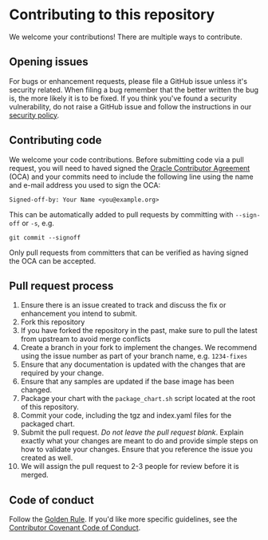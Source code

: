 # Contributing to this repository

We welcome your contributions! There are multiple ways to contribute.

## Opening issues

For bugs or enhancement requests, please file a GitHub issue unless it's
security related. When filing a bug remember that the better written the bug is,
the more likely it is to be fixed. If you think you've found a security
vulnerability, do not raise a GitHub issue and follow the instructions in our
[security policy](./SECURITY.md).

## Contributing code

We welcome your code contributions. Before submitting code via a pull request,
you will need to haved signed the [Oracle Contributor Agreement][OCA] (OCA) and
your commits need to include the following line using the name and e-mail
address you used to sign the OCA:

```text
Signed-off-by: Your Name <you@example.org>
```

This can be automatically added to pull requests by committing with `--sign-off`
or `-s`, e.g.

```text
git commit --signoff
```

Only pull requests from committers that can be verified as having signed the OCA
can be accepted.

## Pull request process

1. Ensure there is an issue created to track and discuss the fix or enhancement
   you intend to submit.
1. Fork this repository
1. If you have forked the repository in the past, make sure to pull the latest from upstream to avoid merge conflicts
1. Create a branch in your fork to implement the changes. We recommend using
   the issue number as part of your branch name, e.g. `1234-fixes`
1. Ensure that any documentation is updated with the changes that are required
   by your change.
1. Ensure that any samples are updated if the base image has been changed.
1. Package your chart with the `package_chart.sh` script located at the root of this repository.
1. Commit your code, including the tgz and index.yaml files for the packaged chart.
1. Submit the pull request. *Do not leave the pull request blank*. Explain exactly
   what your changes are meant to do and provide simple steps on how to validate
   your changes. Ensure that you reference the issue you created as well.
1. We will assign the pull request to 2-3 people for review before it is merged.

## Code of conduct

Follow the [Golden Rule](https://en.wikipedia.org/wiki/Golden_Rule). If you'd
like more specific guidelines, see the [Contributor Covenant Code of Conduct][COC].

[OCA]: https://www.oracle.com/technetwork/community/oca-486395.html
[COC]: https://www.contributor-covenant.org/version/1/4/code-of-conduct/
